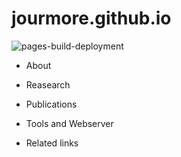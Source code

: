 # jourmore.github.io

![pages-build-deployment](https://github.com/academicpages/academicpages.github.io/actions/workflows/pages/pages-build-deployment/badge.svg)

<!-- [Link to Jourmore Personal Homepage](https://jourmore.github.io/) -->

* About

* Reasearch

* Publications

* Tools and Webserver

* Related links

